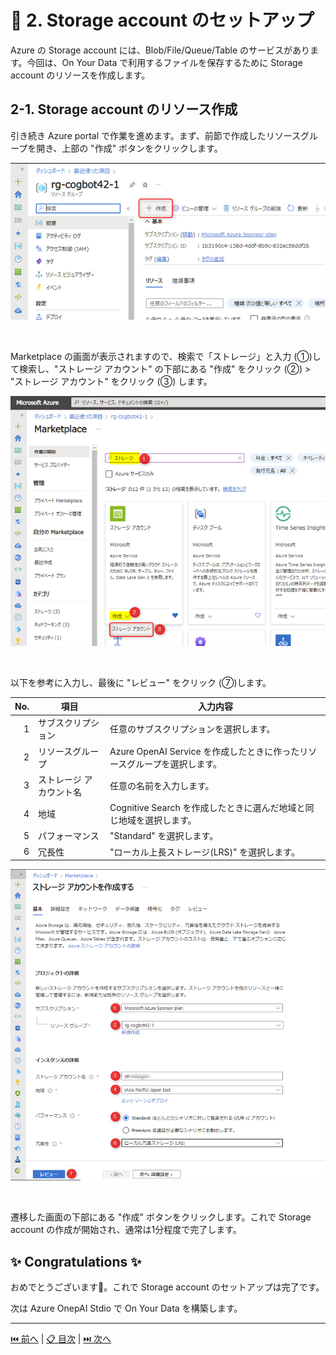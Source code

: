 # 🧪 2. Storage account のセットアップ

Azure の Storage account には、Blob/File/Queue/Table のサービスがあります。今回は、On Your Data で利用するファイルを保存するために Storage account のリソースを作成します。

## 2-1. Storage account のリソース作成

引き続き Azure portal で作業を進めます。まず、前節で作成したリソースグループを開き、上部の "作成" ボタンをクリックします。

![image](./images/2-1-1.png)

<br>

Marketplace の画面が表示されますので、検索で「ストレージ」と入力 (①)して検索し、"ストレージ アカウント" の下部にある "作成" をクリック (②) > "ストレージ アカウント" をクリック (③) します。

![image](./images/2-1-2.png)

<br>

以下を参考に入力し、最後に "レビュー" をクリック (⑦)します。

No. | 項目 | 入力内容
---: | --- | ---
1 | サブスクリプション | 任意のサブスクリプションを選択します。
2 | リソースグループ | Azure OpenAI Service を作成したときに作ったリソースグループを選択します。
3 | ストレージ アカウント名 | 任意の名前を入力します。
4 | 地域 | Cognitive Search を作成したときに選んだ地域と同じ地域を選択します。
5 | パフォーマンス | "Standard" を選択します。
6 | 冗長性 | "ローカル上長ストレージ(LRS)" を選択します。

![image](./images/2-1-3.png)

<br>

遷移した画面の下部にある "作成" ボタンをクリックします。これで Storage account の作成が開始され、通常は1分程度で完了します。

## ✨ Congratulations ✨

おめでとうございます🎉。これで Storage account のセットアップは完了です。  

次は Azure OnepAI Stdio で On Your Data を構築します。

---

[⏮️ 前へ](./setup-cognitive-search.md) | [📋 目次](../README.md) | [⏭️ 次へ](./setup-on-your-data.md)
